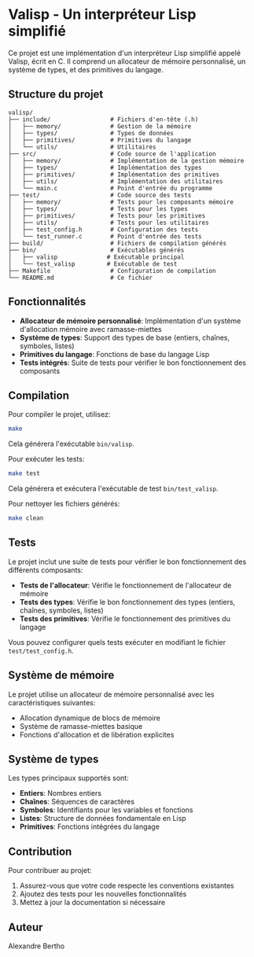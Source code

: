 # Valisp - Un interpréteur Lisp simplifié

Ce projet est une implémentation d'un interpréteur Lisp simplifié appelé Valisp, écrit en C. Il comprend un allocateur de mémoire personnalisé, un système de types, et des primitives du langage.

## Structure du projet

```
valisp/
├── include/                 # Fichiers d'en-tête (.h)
│   ├── memory/              # Gestion de la mémoire
│   ├── types/               # Types de données
│   ├── primitives/          # Primitives du langage
│   └── utils/               # Utilitaires
├── src/                     # Code source de l'application
│   ├── memory/              # Implémentation de la gestion mémoire
│   ├── types/               # Implémentation des types
│   ├── primitives/          # Implémentation des primitives
│   ├── utils/               # Implémentation des utilitaires
│   └── main.c               # Point d'entrée du programme
├── test/                    # Code source des tests
│   ├── memory/              # Tests pour les composants mémoire
│   ├── types/               # Tests pour les types
│   ├── primitives/          # Tests pour les primitives
│   ├── utils/               # Tests pour les utilitaires
│   ├── test_config.h        # Configuration des tests
│   └── test_runner.c        # Point d'entrée des tests
├── build/                   # Fichiers de compilation générés
├── bin/                     # Exécutables générés
│   ├── valisp              # Exécutable principal
│   └── test_valisp         # Exécutable de test
├── Makefile                 # Configuration de compilation
└── README.md                # Ce fichier
```

## Fonctionnalités

- **Allocateur de mémoire personnalisé**: Implémentation d'un système d'allocation mémoire avec ramasse-miettes
- **Système de types**: Support des types de base (entiers, chaînes, symboles, listes)
- **Primitives du langage**: Fonctions de base du langage Lisp
- **Tests intégrés**: Suite de tests pour vérifier le bon fonctionnement des composants

## Compilation

Pour compiler le projet, utilisez:

```bash
make
```

Cela générera l'exécutable `bin/valisp`.

Pour exécuter les tests:

```bash
make test
```

Cela générera et exécutera l'exécutable de test `bin/test_valisp`.

Pour nettoyer les fichiers générés:

```bash
make clean
```

## Tests

Le projet inclut une suite de tests pour vérifier le bon fonctionnement des différents composants:

- **Tests de l'allocateur**: Vérifie le fonctionnement de l'allocateur de mémoire
- **Tests des types**: Vérifie le bon fonctionnement des types (entiers, chaînes, symboles, listes)
- **Tests des primitives**: Vérifie le fonctionnement des primitives du langage

Vous pouvez configurer quels tests exécuter en modifiant le fichier `test/test_config.h`.

## Système de mémoire

Le projet utilise un allocateur de mémoire personnalisé avec les caractéristiques suivantes:
- Allocation dynamique de blocs de mémoire
- Système de ramasse-miettes basique
- Fonctions d'allocation et de libération explicites

## Système de types

Les types principaux supportés sont:
- **Entiers**: Nombres entiers
- **Chaînes**: Séquences de caractères
- **Symboles**: Identifiants pour les variables et fonctions
- **Listes**: Structure de données fondamentale en Lisp
- **Primitives**: Fonctions intégrées du langage

## Contribution

Pour contribuer au projet:
1. Assurez-vous que votre code respecte les conventions existantes
2. Ajoutez des tests pour les nouvelles fonctionnalités
3. Mettez à jour la documentation si nécessaire

## Auteur

Alexandre Bertho